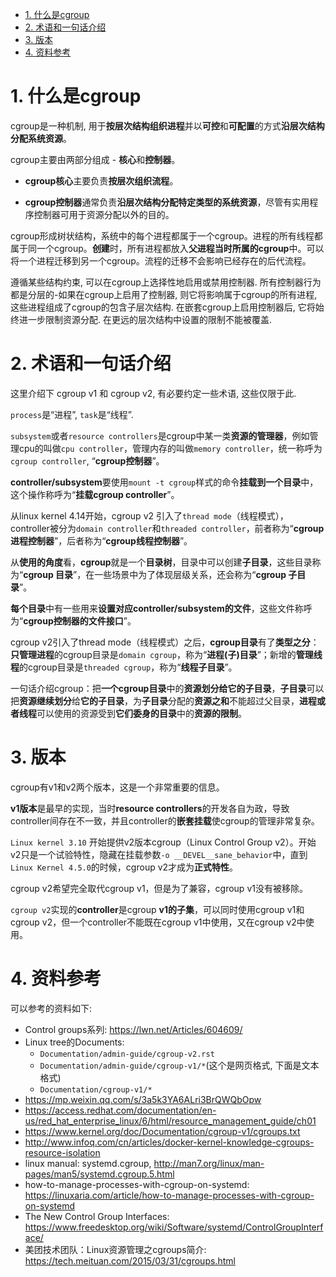 
<!-- @import "[TOC]" {cmd="toc" depthFrom=1 depthTo=6 orderedList=false} -->

<!-- code_chunk_output -->

- [1. 什么是cgroup](#1-什么是cgroup)
- [2. 术语和一句话介绍](#2-术语和一句话介绍)
- [3. 版本](#3-版本)
- [4. 资料参考](#4-资料参考)

<!-- /code_chunk_output -->

# 1. 什么是cgroup

cgroup是一种机制, 用于**按层次结构组织进程**并以**可控**和**可配置**的方式**沿层次结构分配系统资源**。

cgroup主要由两部分组成 - **核心**和**控制器**。

* **cgroup核心**主要负责**按层次组织流程**。

* **cgroup控制器**通常负责**沿层次结构分配特定类型的系统资源**，尽管有实用程序控制器可用于资源分配以外的目的。

cgroup形成树状结构，系统中的每个进程都属于一个cgroup。进程的所有线程都属于同一个cgroup。**创建**时，所有进程都放入**父进程当时所属的cgroup**中。可以将一个进程迁移到另一个cgroup。流程的迁移不会影响已经存在的后代流程。

遵循某些结构约束, 可以在cgroup上选择性地启用或禁用控制器. 所有控制器行为都是分层的-如果在cgroup上启用了控制器, 则它将影响属于cgroup的所有进程, 这些进程组成了cgroup的包含子层次结构. 在嵌套cgroup上启用控制器后, 它将始终进一步限制资源分配. 在更远的层次结构中设置的限制不能被覆盖. 

# 2. 术语和一句话介绍

这里介绍下 cgroup v1 和 cgroup v2, 有必要约定一些术语, 这些仅限于此.

`process`是“进程”, `task`是“线程”.

`subsystem`或者`resource controllers`是cgroup中某一类**资源的管理器**，例如管理cpu的叫做`cpu controller`，管理内存的叫做`memory controller`，统一称呼为`cgroup controller`, “**cgroup控制器**”。

**controller/subsystem**要使用`mount -t cgroup`样式的命令**挂载到一个目录**中，这个操作称呼为“**挂载cgroup controller**”。

从linux kernel 4.14开始，cgroup v2 引入了`thread mode`（线程模式），controller被分为`domain controller`和`threaded controller`，前者称为“**cgroup进程控制器**”，后者称为“**cgroup线程控制器**”。

从**使用的角度**看，**cgroup**就是一个**目录树**，目录中可以创建**子目录**，这些目录称为“**cgroup 目录**”，在一些场景中为了体现层级关系，还会称为“**cgroup 子目录**”。

**每个目录**中有一些用来**设置对应controller/subsystem的文件**，这些文件称呼为“**cgroup控制器的文件接口**”。

cgroup v2引入了thread mode（线程模式）之后，**cgroup目录**有了**类型之分**：**只管理进程**的cgroup目录是`domain cgroup`，称为“**进程(子)目录**”；新增的**管理线程**的cgroup目录是`threaded cgroup`，称为“**线程子目录**”。

一句话介绍cgroup：把**一个cgroup目录**中的**资源划分给它的子目录**，**子目录**可以把**资源继续划分**给**它的子目录**，为**子目录**分配的**资源之和**不能超过父目录，**进程或者线程**可以使用的资源受到**它们委身的目录**中的**资源的限制**。

# 3. 版本

cgroup有v1和v2两个版本，这是一个非常重要的信息。

**v1版本**是最早的实现，当时**resource controllers**的开发各自为政，导致controller间存在不一致，并且controller的**嵌套挂载**使cgroup的管理非常复杂。

`Linux kernel 3.10` 开始提供v2版本cgroup（Linux Control Group v2）。开始v2只是一个试验特性，隐藏在挂载参数`-o __DEVEL__sane_behavior`中，直到`Linux Kernel 4.5.0`的时候，cgroup v2才成为**正式特性**。

cgroup v2希望完全取代cgroup v1，但是为了兼容，cgroup v1没有被移除。

`cgroup v2`实现的**controller**是cgroup **v1的子集**，可以同时使用cgroup v1和cgroup v2，但一个controller不能既在cgroup v1中使用，又在cgroup v2中使用。

# 4. 资料参考

可以参考的资料如下:

* Control groups系列: https://lwn.net/Articles/604609/
* Linux tree的Documents:
    * `Documentation/admin-guide/cgroup-v2.rst`
    * `Documentation/admin-guide/cgroup-v1/*`(这个是网页格式, 下面是文本格式)
    * `Documentation/cgroup-v1/*`
* https://mp.weixin.qq.com/s/3a5k3YA6ALri3BrQWQbOpw
* https://access.redhat.com/documentation/en-us/red_hat_enterprise_linux/6/html/resource_management_guide/ch01
* https://www.kernel.org/doc/Documentation/cgroup-v1/cgroups.txt
* http://www.infoq.com/cn/articles/docker-kernel-knowledge-cgroups-resource-isolation
* linux manual: systemd.cgroup, http://man7.org/linux/man-pages/man5/systemd.cgroup.5.html
* how-to-manage-processes-with-cgroup-on-systemd: https://linuxaria.com/article/how-to-manage-processes-with-cgroup-on-systemd
* The New Control Group Interfaces: https://www.freedesktop.org/wiki/Software/systemd/ControlGroupInterface/
* 美团技术团队：Linux资源管理之cgroups简介: https://tech.meituan.com/2015/03/31/cgroups.html